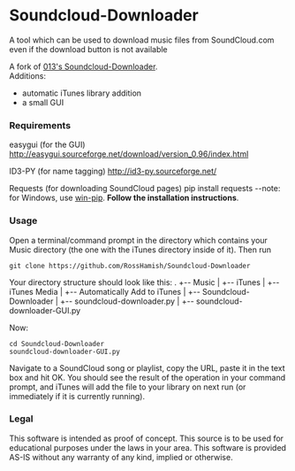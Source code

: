 # Soundcloud-Downloader

A tool which can be used to download music files from SoundCloud.com even if the download button is not available

A fork of [013's Soundcloud-Downloader](https://github.com/013/Soundcloud-Downloader).  
Additions:
- automatic iTunes library addition
- a small GUI

### Requirements
easygui (for the GUI)
http://easygui.sourceforge.net/download/version_0.96/index.html

ID3-PY (for name tagging)
http://id3-py.sourceforge.net/

Requests (for downloading SoundCloud pages)
pip install requests
--note: for Windows, use [win-pip](https://sites.google.com/site/pydatalog/python/pip-for-windows). **Follow the installation instructions**.

### Usage
Open a terminal/command prompt in the directory which contains your Music directory (the one with the iTunes directory inside of it). Then run  
```
git clone https://github.com/RossHamish/Soundcloud-Downloader
```
Your directory structure should look like this:
.
+-- Music
|   +-- iTunes
|       +-- iTunes Media
|           +-- Automatically Add to iTunes
|   +-- Soundcloud-Downloader
|       +-- soundcloud-downloader.py
|       +-- soundcloud-downloader-GUI.py

Now:
```
cd Soundcloud-Downloader
soundcloud-downloader-GUI.py
```

Navigate to a SoundCloud song or playlist, copy the URL, paste it in the text box and hit OK. You should see the result of the operation in your command prompt, and iTunes will add the file to your library on next run (or immediately if it is currently running).

### Legal
This software is intended as proof of concept. This source is to be used for educational purposes under the laws in your area. 
This software is provided AS-IS without any warranty of any kind, implied or otherwise.